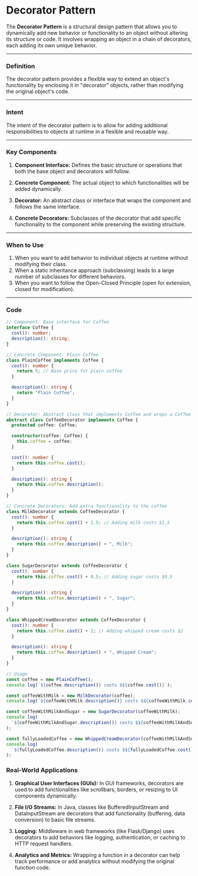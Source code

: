 # Decorator Pattern

The **Decorator Pattern** is a structural design pattern that allows you to dynamically add new behavior or functionality to an object without altering its structure or code. It involves wrapping an object in a chain of decorators, each adding its own unique behavior.

---

### Definition

The decorator pattern provides a flexible way to extend an object's functionality by enclosing it in "decorator" objects, rather than modifying the original object's code.

---

### Intent

The intent of the decorator pattern is to allow for adding additional responsibilities to objects at runtime in a flexible and reusable way.

---

### Key Components

1. **Component Interface:** Defines the basic structure or operations that both the base object and decorators will follow.

2. **Concrete Component:** The actual object to which functionalities will be added dynamically.

3. **Decorator:** An abstract class or interface that wraps the component and follows the same interface.

4. **Concrete Decorators:** Subclasses of the decorator that add specific functionality to the component while preserving the existing structure.

---

### When to Use

1. When you want to add behavior to individual objects at runtime without modifying their class.
2. When a static inheritance approach (subclassing) leads to a large number of subclasses for different behaviors.
3. When you want to follow the Open-Closed Principle (open for extension, closed for modification).

---

### Code

```ts
// Component: Base interface for Coffee
interface Coffee {
  cost(): number;
  description(): string;
}

// Concrete Component: Plain Coffee
class PlainCoffee implements Coffee {
  cost(): number {
    return 5; // Base price for plain coffee
  }

  description(): string {
    return "Plain Coffee";
  }
}

// Decorator: Abstract class that implements Coffee and wraps a Coffee object
abstract class CoffeeDecorator implements Coffee {
  protected coffee: Coffee;

  constructor(coffee: Coffee) {
    this.coffee = coffee;
  }

  cost(): number {
    return this.coffee.cost();
  }

  description(): string {
    return this.coffee.description();
  }
}

// Concrete Decorators: Add extra functionality to the coffee
class MilkDecorator extends CoffeeDecorator {
  cost(): number {
    return this.coffee.cost() + 1.5; // Adding milk costs $1.5
  }

  description(): string {
    return this.coffee.description() + ", Milk";
  }
}

class SugarDecorator extends CoffeeDecorator {
  cost(): number {
    return this.coffee.cost() + 0.5; // Adding sugar costs $0.5
  }

  description(): string {
    return this.coffee.description() + ", Sugar";
  }
}

class WhippedCreamDecorator extends CoffeeDecorator {
  cost(): number {
    return this.coffee.cost() + 2; // Adding whipped cream costs $2
  }

  description(): string {
    return this.coffee.description() + ", Whipped Cream";
  }
}

// Usage
const coffee = new PlainCoffee();
console.log(`${coffee.description()} costs $${coffee.cost()}`);

const coffeeWithMilk = new MilkDecorator(coffee);
console.log(`${coffeeWithMilk.description()} costs $${coffeeWithMilk.cost()}`);

const coffeeWithMilkAndSugar = new SugarDecorator(coffeeWithMilk);
console.log(
  `${coffeeWithMilkAndSugar.description()} costs $${coffeeWithMilkAndSugar.cost()}`
);

const fullyLoadedCoffee = new WhippedCreamDecorator(coffeeWithMilkAndSugar);
console.log(
  `${fullyLoadedCoffee.description()} costs $${fullyLoadedCoffee.cost()}`
);
```

### Real-World Applications

1. **Graphical User Interfaces (GUIs):** In GUI frameworks, decorators are used to add functionalities like scrollbars, borders, or resizing to UI components dynamically.

2. **File I/O Streams:** In Java, classes like BufferedInputStream and DataInputStream are decorators that add functionality (buffering, data conversion) to basic file streams.

3. **Logging:** Middleware in web frameworks (like Flask/Django) uses decorators to add behaviors like logging, authentication, or caching to HTTP request handlers.

4. **Analytics and Metrics:** Wrapping a function in a decorator can help track performance or add analytics without modifying the original function code.
